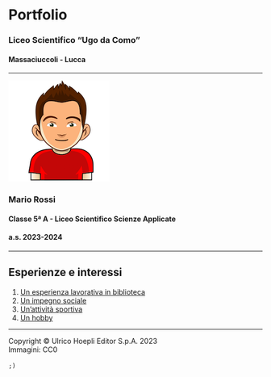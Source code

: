# Portfolio

### Liceo Scientifico “Ugo da Como”
#### Massaciuccoli - Lucca

---

![questo sono io](images/profile-image.png)

### Mario Rossi
#### Classe 5ª A - Liceo Scientifico Scienze Applicate
#### a.s. 2023-2024

---

## Esperienze e interessi

1. [Un esperienza lavorativa in biblioteca](biblioteca.md)
2. [Un impegno sociale](croce-rossa.md)
3. [Un’attività sportiva](pallavolo.md)
4. [Un hobby](fotografia.md)

---
Copyright © Ulrico Hoepli Editor S.p.A. 2023  
Immagini: CC0  

`;)`
